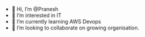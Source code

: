 - 👋 Hi, I’m @Pranesh
- 👀 I’m interested in IT
- 🌱 I’m currently learning AWS Devops
- 💞️ I’m looking to collaborate on growing organisation.


<!---
PraneshDev/PraneshDev is a ✨ special ✨ repository because its `README.md` (this file) appears on your GitHub profile.
You can click the Preview link to take a look at your changes.
--->
